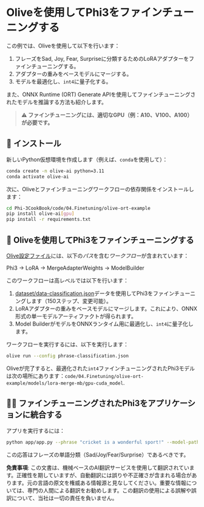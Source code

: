 # Oliveを使用してPhi3をファインチューニングする

この例では、Oliveを使用して以下を行います：

1. フレーズをSad, Joy, Fear, Surpriseに分類するためのLoRAアダプターをファインチューニングする。
1. アダプターの重みをベースモデルにマージする。
1. モデルを最適化し、`int4`に量子化する。

また、ONNX Runtime (ORT) Generate APIを使用してファインチューニングされたモデルを推論する方法も紹介します。

> **⚠️ ファインチューニングには、適切なGPU（例：A10、V100、A100）が必要です。**

## 💾 インストール

新しいPython仮想環境を作成します（例えば、`conda`を使用して）：

```bash
conda create -n olive-ai python=3.11
conda activate olive-ai
```

次に、Oliveとファインチューニングワークフローの依存関係をインストールします：

```bash
cd Phi-3CookBook/code/04.Finetuning/olive-ort-example
pip install olive-ai[gpu]
pip install -r requirements.txt
```

## 🧪 Oliveを使用してPhi3をファインチューニングする
[Olive設定ファイル](../../../../../code/04.Finetuning/olive-ort-example/phrase-classification.json)には、以下の*パス*を含む*ワークフロー*が含まれています：

Phi3 -> LoRA -> MergeAdapterWeights -> ModelBuilder

このワークフローは高レベルでは以下を行います：

1. [dataset/data-classification.json](../../../../../code/04.Finetuning/olive-ort-example/dataset/dataset-classification.json)データを使用してPhi3をファインチューニングします（150ステップ、変更可能）。
1. LoRAアダプターの重みをベースモデルにマージします。これにより、ONNX形式の単一モデルアーティファクトが得られます。
1. Model BuilderがモデルをONNXランタイム用に最適化し、`int4`に量子化します。

ワークフローを実行するには、以下を実行します：

```bash
olive run --config phrase-classification.json
```

Oliveが完了すると、最適化された`int4`ファインチューニングされたPhi3モデルは次の場所にあります：`code/04.Finetuning/olive-ort-example/models/lora-merge-mb/gpu-cuda_model`.

## 🧑‍💻 ファインチューニングされたPhi3をアプリケーションに統合する

アプリを実行するには：

```bash
python app/app.py --phrase "cricket is a wonderful sport!" --model-path models/lora-merge-mb/gpu-cuda_model
```

この応答はフレーズの単語分類（Sad/Joy/Fear/Surprise）であるべきです。

**免責事項**:
この文書は、機械ベースのAI翻訳サービスを使用して翻訳されています。正確性を期していますが、自動翻訳には誤りや不正確さが含まれる場合があります。元の言語の原文を権威ある情報源と見なしてください。重要な情報については、専門の人間による翻訳をお勧めします。この翻訳の使用による誤解や誤訳について、当社は一切の責任を負いません。